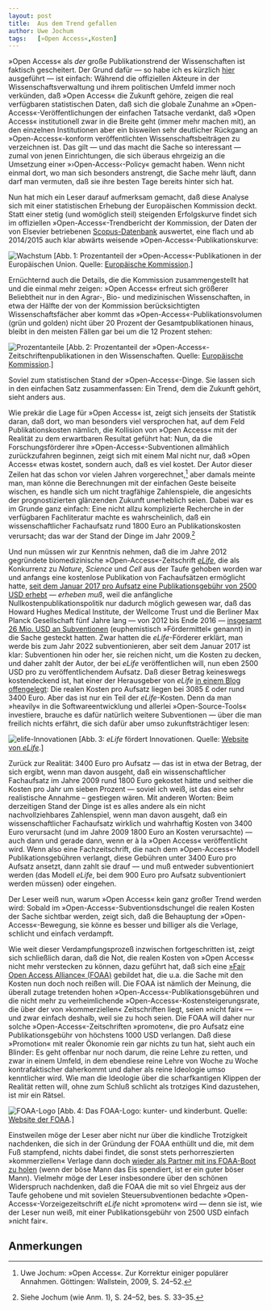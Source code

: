 ```yaml
---
layout:	post
title:	Aus dem Trend gefallen
author:	Uwe Jochum
tags:   [»Open Access«,Kosten]
---
```


»Open Access« als *der* große Publikationstrend der
Wissenschaften ist faktisch gescheitert. Der Grund dafür — so
habe ich es kürzlich
[hier](https://uwejochum.github.io/5artikel/2018/08/13/kurvendiskussion/)
ausgeführt — ist einfach: Während die offiziellen Akteure in der
Wissenschaftsverwaltung und ihrem politischen Umfeld immer noch
verkünden, daß »Open Access« die Zukunft gehöre, zeigen die real
verfügbaren statistischen Daten, daß sich die globale Zunahme an
»Open-Access«-Veröffentlichungen der einfachen Tatsache verdankt,
daß »Open Access« institutionell zwar in die Breite geht (immer
mehr machen mit), an den einzelnen Institutionen aber ein
bisweilen sehr deutlicher Rückgang an »Open-Access«-konform
veröffentlichten Wissenschaftsbeiträgen zu verzeichnen ist. Das
gilt — und das macht die Sache so interessant — zumal von jenen
Einrichtungen, die sich überaus ehrgeizig an die Umsetzung einer
»›Open-Access‹-Policy« gemacht haben. Wenn nicht einmal dort, wo
man sich besonders anstrengt, die Sache mehr läuft, dann darf man
vermuten, daß sie ihre besten Tage bereits hinter sich hat.

Nun hat mich ein Leser darauf aufmerksam gemacht, daß diese
Analyse sich mit einer statistischen Erhebung der Europäischen
Kommission deckt. Statt einer stetig (und womöglich steil)
steigenden Erfolgskurve findet sich im offiziellen
»Open-Access«-Trendbericht der Kommission, der Daten der von
Elsevier betriebenen
[Scopus-Datenbank](https://www.elsevier.com/solutions/scopus)
auswertet, eine flach und ab 2014/2015 auch klar abwärts weisende
»Open-Access«-Publikationskurve:

![Wachstum](/5artikel/material/eu-kommission-open-access-chart-2018.png
"Wachstum von OA") [Abb.&thinsp;1: Prozentanteil der
»Open-Access«-Publikationen in der Europäischen Union. Quelle:
[Europäische
Kommission](https://ec.europa.eu/info/open-science/open-science-monitor/trends-open-access-publications_de).]

Ernüchternd auch die Details, die die Kommission zusammengestellt
hat und die einmal mehr zeigen: »Open Access« erfreut sich
größerer Beliebtheit nur in den Agrar-, Bio- und medizinischen
Wissenschaften, in etwa der Hälfte der von der Kommission
berücksichtigten Wissenschaftsfächer aber kommt das
»Open-Access«-Publikationsvolumen (grün und golden) nicht über 20
Prozent der Gesamtpublikationen hinaus, bleibt in den meisten
Fällen gar bei um die 12 Prozent stehen:

![Prozentanteile](/5artikel/material/eu-kommission-open-access-chart-prozentanteile-wissenschaften-2018.png
"Prozentanteile von OA in den Wissenschaften") [Abb.&thinsp;2:
Prozentanteil der »Open-Access«-Zeitschriftenpublikationen in den
Wissenschaften. Quelle: [Europäische
Kommission](https://ec.europa.eu/info/open-science/open-science-monitor/trends-open-access-publications_de).]

Soviel zum statistischen Stand der »Open-Access«-Dinge. Sie
lassen sich in den einfachen Satz zusammenfassen: Ein Trend, dem
die Zukunft gehört, sieht anders aus.

Wie prekär die Lage für »Open Access« ist, zeigt sich jenseits
der Statistik daran, daß dort, wo man besonders viel versprochen
hat, auf dem Feld Publikationskosten nämlich, die Kollision von
»Open Access« mit der Realität zu dem erwartbaren Resultat
geführt hat: Nun, da die Forschungsförderer ihre
»Open-Access«-Subventionen allmählich zurückzufahren beginnen,
zeigt sich mit einem Mal nicht nur, daß »Open Access« etwas
kostet, sondern auch, daß es viel kostet. Der Autor dieser Zeilen
hat das schon vor vielen Jahren vorgerechnet,[^1] aber damals
meinte man, man könne die Berechnungen mit der einfachen Geste
beiseite wischen, es handle sich um nicht tragfähige
Zahlenspiele, die angesichts der prognostizierten glänzenden
Zukunft unerheblich seien.  Dabei war es im Grunde ganz einfach:
Eine nicht allzu komplizierte Recherche in der verfügbaren
Fachliteratur machte es wahrscheinlich, daß ein
wissenschaftlicher Fachaufsatz rund 1800 Euro an
Publikationskosten verursacht; das war der Stand der Dinge im
Jahr 2009.[^2]

Und nun müssen wir zur Kenntnis nehmen, daß die im Jahre 2012
gegründete biomedizinische »Open-Access«-Zeitschrift
[*eLife*](https://en.wikipedia.org/wiki/ELife), die als
Konkurrenz zu *Nature*, *Science* und *Cell* aus der Taufe
gehoben worden war und anfangs eine kostenlose Publikation von
Fachaufsätzen ermöglicht hatte, [seit dem Januar 2017 pro Aufsatz
eine Publikationsgebühr von 2500 USD
erhebt](https://openaccess.mpg.de/2203216/elife-publikationsgebuehren)
— *erheben muß*, weil die anfängliche
Nullkostenpublikationspolitik nur dadurch möglich gewesen war,
daß das Howard Hughes Medical Institute, der Wellcome Trust und
die Berliner Max Planck Gesellschaft fünf Jahre lang — von 2012
bis Ende 2016 — [insgesamt 26 Mio. USD an
Subventionen](https://www.nature.com/news/open-access-journal-elife-gets-25-million-boost-1.20005)
(euphemistisch »Fördermittel« genannt) in die Sache gesteckt
hatten. Zwar hatten die *eLife*-Förderer erklärt, man werde bis
zum Jahr 2022 subventionieren, aber seit dem Januar 2017 ist
klar: Subventionen hin oder her, sie reichen nicht, um die Kosten
zu decken, und daher zahlt der Autor, der bei *eLife*
veröffentlichen will, nun eben 2500 USD pro zu veröffentlichendem
Aufsatz. Daß dieser Betrag keineswegs kostendeckend ist, hat
einer der Herausgeber von *eLife* [in einem Blog
offengelegt](https://elifesciences.org/inside-elife/b6365b76/setting-a-fee-for-publication):
Die realen Kosten pro Aufsatz liegen bei 3085 £ oder rund 3400
Euro. Aber das ist nur ein Teil der *eLife*-Kosten. Denn da man
»heavily« in die Softwareentwicklung und allerlei
»Open-Source-Tools« investiere, brauche es dafür natürlich
weitere Subventionen — über die man freilich nichts erfährt, die
sich dafür aber umso zukunftsträchtiger lesen:

![elife-Innovationen](/5artikel/material/elife-innovationen-screenshot-2018-09-14.png
"Innovationsfreude") [Abb.&thinsp;3: *eLife* fördert
Innovationen. Quelle: [Website von
*eLife*](https://elifesciences.org/about/innovation).]

Zurück zur Realität: 3400 Euro pro Aufsatz — das ist in etwa der
Betrag, der sich ergibt, wenn man davon ausgeht, daß ein
wissenschaftlicher Fachaufsatz im Jahre 2009 rund 1800 Euro
gekostet hätte und seither die Kosten pro Jahr um sieben Prozent
— soviel ich weiß, ist das eine sehr realistische Annahme –
gestiegen wären. Mit anderen Worten: Beim derzeitigen Stand der
Dinge ist es alles andere als ein nicht nachvollziehbares
Zahlenspiel, wenn man davon ausgeht, daß ein wissenschaftlicher
Fachaufsatz wirklich und wahrhaftig Kosten von 3400 Euro
verursacht (und im Jahre 2009 1800 Euro an Kosten verursachte) —
auch dann und gerade dann, wenn er à la »Open Access«
veröffentlicht wird. Wenn also eine Fachzeitschrift, die nach dem
»Open-Access«-Modell Publikationsgebühren verlangt, diese
Gebühren unter 3400 Euro pro Aufsatz ansetzt, dann zahlt sie
drauf — und muß entweder subventioniert werden (das Modell
*eLife*, bei dem 900 Euro pro Aufsatz subventioniert werden
müssen) oder eingehen.

Der Leser weiß nun, warum »Open Access« kein ganz großer Trend
werden wird: Sobald im »Open-Access«-Subventionsdschungel die
realen Kosten der Sache sichtbar werden, zeigt sich, daß die
Behauptung der »Open-Access«-Bewegung, sie könne es besser und
billiger als die Verlage, schlicht und einfach verdampft.

Wie weit dieser Verdampfungsprozeß inzwischen fortgeschritten
ist, zeigt sich schließlich daran, daß die Not, die realen Kosten
von »Open Access« nicht mehr verstecken zu können, dazu geführt
hat, daß sich eine [»Fair Open Access Alliance«
(FOAA)](https://www.fairopenaccess.org/) gebildet hat, die
u.a. die Sache mit den Kosten nun doch noch reißen will. Die FOAA
ist nämlich der Meinung, die überall zutage tretenden hohen
»Open-Access«-Publikationsgebühren und die nicht mehr zu
verheimlichende »Open-Access«-Kostensteigerungsrate, die über der
von »kommerziellen« Zeitschriften liegt, seien »nicht fair« — und
zwar einfach deshalb, weil sie zu hoch seien. Die FOAA will daher
nur solche »Open-Access«-Zeitschriften »promoten«, die pro
Aufsatz eine Publikationsgebühr von höchstens 1000 USD
verlangen. Daß diese »Promotion« mit realer Ökonomie rein gar
nichts zu tun hat, sieht auch ein Blinder: Es geht offenbar nur
noch darum, die reine Lehre zu retten, und zwar in einem Umfeld,
in dem ebendiese reine Lehre von Woche zu Woche kontrafaktischer
daherkommt und daher als reine Ideologie umso kenntlicher
wird. Wie man die Ideologie über die scharfkantigen Klippen der
Realität retten will, ohne zum Schluß schlicht als trotziges Kind
dazustehen, ist mir ein Rätsel.

![FOAA-Logo](/5artikel/material/fair-open-access-alliance-logo-screenshot-2018-09-14.png
"FOAA-Logo") [Abb.&thinsp;4: Das FOAA-Logo: kunter- und
kinderbunt. Quelle: [Website der
FOAA](https://www.fairopenaccess.org/).]

Einstweilen möge der Leser aber nicht nur über die kindliche
Trotzigkeit nachdenken, die sich in der Gründung der FOAA
enthüllt und die, mit dem Fuß stampfend, nichts dabei findet, die
sonst stets perhorreszierten »kommerziellen« Verlage dann doch
[wieder als Partner mit ins FOAA-Boot zu
holen](https://www.fairopenaccess.org/wp-content/uploads/2018/05/Public-statement-TTOA-consortium-30may18-def.pdf)
(wenn der böse Mann das Eis spendiert, ist er ein guter böser
Mann). Vielmehr möge der Leser insbesondere über den schönen
Widerspruch nachdenken, daß die FOAA die mit so viel Ehrgeiz aus
der Taufe gehobene und mit sovielen Steuersubventionen bedachte
»Open-Access«-Vorzeigezeitschrift *eLife* nicht »promoten« wird —
denn sie ist, wie der Leser nun weiß, mit einer
Publikationsgebühr von 2500 USD einfach »nicht fair«.


## Anmerkungen

[^1]: Uwe Jochum: »Open Access«. Zur Korrektur einiger populärer
    Annahmen. Göttingen: Wallstein, 2009, S. 24–52.

[^2]: Siehe Jochum (wie Anm. 1), S. 24–52, bes. S. 33–35.	


